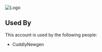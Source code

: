 ![Logo](https://64.media.tumblr.com/26b2fa1b1f843215101870d588b75527/tumblr_mmqluk6Dft1r082jyo1_640.gifv)

    
## Used By

This account is used by the following people:
- CuddlyNewgen

  
